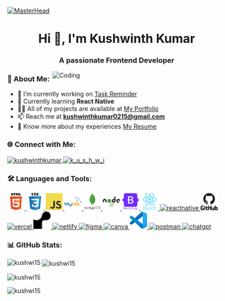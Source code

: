 [![MasterHead](https://user-images.githubusercontent.com/107936455/203690603-726e50ce-2cf6-4b62-82ee-d51ed9100f05.gif)](https://kushwi15.io)

<h1 align="center">Hi 👋, I'm Kushwinth Kumar</h1>
<h3 align="center">A passionate Frontend Developer</h3>

<img align="right" alt="Coding" width="400" src="https://c.tenor.com/VpZ2Nf5gdRYAAAAC/tenor.gif">

### 🚀 About Me:
- 🔭 I’m currently working on [Task Reminder](https://github.com/kushwi15/task-reminder.git)  
- 🌱 Currently learning **React Native**  
- 👨‍💻 All of my projects are available at [My Portfolio](https://kushwi15.github.io/Portfolio/)  
- 📫 Reach me at **kushwinthkumar0215@gmail.com**  
- 📄 Know more about my experiences [My Resume](https://kushwi15.github.io/Resume/)



### 🌐 Connect with Me:
<p align="left">
  <a href="https://linkedin.com/in/kushwinthkumar" target="blank">
    <img align="center" src="https://raw.githubusercontent.com/rahuldkjain/github-profile-readme-generator/master/src/images/icons/Social/linked-in-alt.svg" alt="kushwinthkumar" height="30" width="40" />
  </a>
  <a href="https://instagram.com/k_u_s_h_w_i" target="blank">
    <img align="center" src="https://raw.githubusercontent.com/rahuldkjain/github-profile-readme-generator/master/src/images/icons/Social/instagram.svg" alt="k_u_s_h_w_i" height="30" width="40" />
  </a>
</p>



### 🛠 Languages and Tools:
<p align="left">
  <!-- HTML -->
  <a href="https://www.w3.org/html/" target="_blank" rel="noreferrer"> 
    <img src="https://raw.githubusercontent.com/devicons/devicon/master/icons/html5/html5-original-wordmark.svg" alt="html5" width="40" height="40"/> 
  </a>
  <!-- CSS -->
  <a href="https://www.w3schools.com/css/" target="_blank" rel="noreferrer"> 
    <img src="https://raw.githubusercontent.com/devicons/devicon/master/icons/css3/css3-original-wordmark.svg" alt="css3" width="40" height="40"/> 
  </a>
  <!-- JavaScript -->
  <a href="https://developer.mozilla.org/en-US/docs/Web/JavaScript" target="_blank" rel="noreferrer"> 
    <img src="https://raw.githubusercontent.com/devicons/devicon/master/icons/javascript/javascript-original.svg" alt="javascript" width="40" height="40"/> 
  </a>
  <!-- MySQL -->
  <a href="https://www.mysql.com/" target="_blank" rel="noreferrer"> 
    <img src="https://raw.githubusercontent.com/devicons/devicon/master/icons/mysql/mysql-original-wordmark.svg" alt="mysql" width="40" height="40"/> 
  </a> 
  <!-- MongoDB -->
  <a href="https://www.mongodb.com/" target="_blank" rel="noreferrer"> 
    <img src="https://raw.githubusercontent.com/devicons/devicon/master/icons/mongodb/mongodb-original-wordmark.svg" alt="mongodb" width="40" height="40"/> 
  </a>
  <!-- NodeJS -->
  <a href="https://nodejs.org" target="_blank" rel="noreferrer"> 
    <img src="https://raw.githubusercontent.com/devicons/devicon/master/icons/nodejs/nodejs-original-wordmark.svg" alt="nodejs" width="40" height="40"/> 
  </a>
  <!-- Bootstrap -->
  <a href="https://getbootstrap.com" target="_blank" rel="noreferrer"> 
    <img src="https://raw.githubusercontent.com/devicons/devicon/master/icons/bootstrap/bootstrap-plain-wordmark.svg" alt="bootstrap" width="40" height="40"/> 
  </a> 
  <!-- React -->
  <a href="https://reactjs.org/" target="_blank" rel="noreferrer"> 
    <img src="https://raw.githubusercontent.com/devicons/devicon/master/icons/react/react-original-wordmark.svg" alt="react" width="40" height="40"/> 
  </a>
  <!-- React Native -->
  <a href="https://reactnative.dev/" target="_blank" rel="noreferrer"> 
    <img src="https://reactnative.dev/img/header_logo.svg" alt="reactnative" width="40" height="40"/> 
  </a>
  <!-- GitHub -->
  <a href="https://github.com/" target="_blank" rel="noreferrer"> 
    <img src="https://raw.githubusercontent.com/devicons/devicon/master/icons/github/github-original-wordmark.svg" alt="github" width="40" height="40"/> 
  </a> 
  <!-- Vercel -->
  <a href="https://vercel.com/" target="_blank" rel="noreferrer"> 
    <img src="https://www.vectorlogo.zone/logos/vercel/vercel-icon.svg" alt="vercel" width="40" height="40"/> 
  </a>
  <!-- Render -->
  <a href="https://render.com/" target="_blank" rel="noreferrer"> 
    <img src="https://raw.githubusercontent.com/simple-icons/simple-icons/master/icons/render.svg" alt="render" width="40" height="40"/> 
  </a> 
  <!-- Netlify -->
  <a href="https://www.netlify.com/" target="_blank" rel="noreferrer"> 
    <img src="https://www.vectorlogo.zone/logos/netlify/netlify-icon.svg" alt="netlify" width="40" height="40"/> 
  </a>
  <!-- Figma -->
  <a href="https://www.figma.com/" target="_blank" rel="noreferrer"> 
    <img src="https://www.vectorlogo.zone/logos/figma/figma-icon.svg" alt="figma" width="40" height="40"/> 
  </a>
  <!-- Canva -->
  <a href="https://www.canva.com/" target="_blank" rel="noreferrer"> 
    <img src="https://www.vectorlogo.zone/logos/canva/canva-icon.svg" alt="canva" width="40" height="40"/> 
  </a>
  <!-- VS Code -->
  <a href="https://code.visualstudio.com/" target="_blank" rel="noreferrer"> 
    <img src="https://raw.githubusercontent.com/devicons/devicon/master/icons/vscode/vscode-original.svg" alt="vscode" width="40" height="40"/> 
  </a>
  <!-- Postman -->
  <a href="https://postman.com" target="_blank" rel="noreferrer"> 
    <img src="https://www.vectorlogo.zone/logos/getpostman/getpostman-icon.svg" alt="postman" width="40" height="40"/> 
  </a>
  <!-- Chat GPT -->
  <a href="https://chat.openai.com/" target="_blank" rel="noreferrer"> 
    <img src="https://upload.wikimedia.org/wikipedia/commons/0/04/ChatGPT_logo.svg" alt="chatgpt" width="40" height="40"/> 
  </a>
</p>



### 📊 GitHub Stats:
<p><img align="left" src="https://github-readme-stats.vercel.app/api/top-langs?username=kushwi15&show_icons=true&locale=en&layout=compact" alt="kushwi15" /></p>

<p>&nbsp;<img align="center" src="https://github-readme-stats.vercel.app/api?username=kushwi15&show_icons=true&locale=en" alt="kushwi15" /></p>

<p><img align="center" src="https://github-readme-streak-stats.herokuapp.com/?user=kushwi15&" alt="kushwi15" /></p>



<p align="left"> 
  <img src="https://komarev.com/ghpvc/?username=kushwi15&label=Profile%20views&color=0e75b6&style=flat" alt="kushwi15" style="width: 130px; height: auto;" />
</p>
